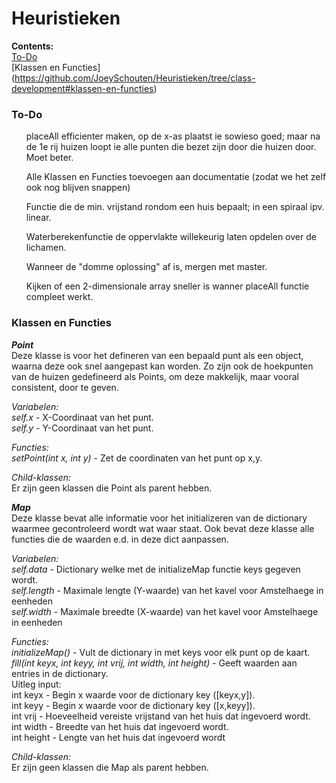 # Heuristieken
<b>Contents:</b><br>
[To-Do](https://github.com/JoeySchouten/Heuristieken/tree/class-development#to-do)<br>
[Klassen en Functies] (https://github.com/JoeySchouten/Heuristieken/tree/class-development#klassen-en-functies) <br>

<h3>To-Do</h3>
<ul> placeAll efficienter maken, op de x-as plaatst ie sowieso goed; maar na de 1e rij huizen loopt ie alle punten die bezet zijn door die huizen door. Moet beter.</ul>
<ul> Alle Klassen en Functies toevoegen aan documentatie (zodat we het zelf ook nog blijven snappen)</ul>
<ul> Functie die de min. vrijstand rondom een huis bepaalt; in een spiraal ipv. linear.</ul>
<ul> Waterberekenfunctie de oppervlakte willekeurig laten opdelen over de lichamen.</ul>
<ul> Wanneer de "domme oplossing" af is, mergen met master. </ul>
<ul> Kijken of een 2-dimensionale array sneller is wanner placeAll functie compleet werkt.</ul>


<h3>Klassen en Functies</h3>
<i><b>Point</b></i><br>
Deze klasse is voor het defineren van een bepaald punt als een object, waarna deze ook snel aangepast kan worden.
Zo zijn ook de hoekpunten van de huizen gedefineerd als Points, om deze makkelijk, maar vooral consistent, door te geven.

<i>Variabelen:</i><br>
<i>self.x</i> - X-Coordinaat van het punt.<br>
<i>self.y</i> - Y-Coordinaat van het punt.<br>

<i>Functies:</i><br>
<i>setPoint(int x, int y)</i> - Zet de coordinaten van het punt op x,y.<br>

<i>Child-klassen:</i><br>
Er zijn geen klassen die Point als parent hebben.


<i><b>Map</b></i><br>
Deze klasse bevat alle informatie voor het initializeren van de dictionary waarmee gecontroleerd wordt wat waar staat.
Ook bevat deze klasse alle functies die de waarden e.d. in deze dict aanpassen.

<i>Variabelen:</i><br>
<i>self.data</i> - Dictionary welke met de initializeMap functie keys gegeven wordt.<br>
<i>self.length</i> - Maximale lengte (Y-waarde) van het kavel voor Amstelhaege in eenheden<br>
<i>self.width</i> - Maximale breedte (X-waarde) van het kavel voor Amstelhaege in eenheden<br>

<i>Functies:</i><br>
<i>initializeMap()</i> - Vult de dictionary in met keys voor elk punt op de kaart.<br>
<i>fill(int keyx, int keyy, int vrij, int width, int height)</i> - Geeft waarden aan entries in de dictionary. <br>
  Uitleg input:<br>
      int keyx - Begin x waarde voor de dictionary key ([keyx,y]).<br>
      int keyy - Begin x waarde voor de dictionary key ([x,keyy]).<br>
      int vrij - Hoeveelheid vereiste vrijstand van het huis dat ingevoerd wordt.<br>
      int width - Breedte van het huis dat ingevoerd wordt.<br>
      int height - Lengte van het huis dat ingevoerd wordt<br>

<i>Child-klassen:</i><br>
Er zijn geen klassen die Map als parent hebben.
